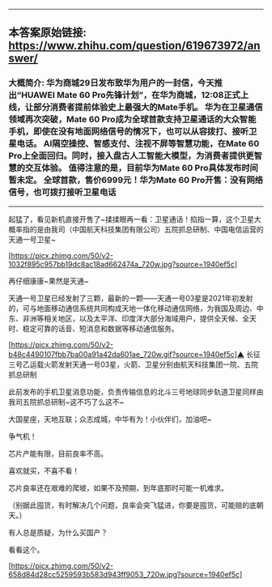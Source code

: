 ----------------------------------------
## 本答案原始链接: https://www.zhihu.com/question/619673972/answer/
### 大概简介: 华为商城29日发布致华为用户的一封信，今天推出“HUAWEI Mate 60 Pro先锋计划”，在华为商城，12:08正式上线，让部分消费者提前体验史上最强大的Mate手机。 华为在卫星通信领域再次突破，Mate 60 Pro成为全球首款支持卫星通话的大众智能手机，即使在没有地面网络信号的情况下，也可以从容拨打、接听卫星电话。 AI隔空操控、智感支付、注视不屏等智慧功能，在Mate 60 Pro上全面回归。同时，接入盘古人工智能大模型，为消费者提供更智慧的交互体验。 值得注意的是，目前华为Mate 60 Pro具体发布时间暂未定。 全球首款，售价6999元！华为Mate 60 Pro开售：没有网络信号，也可拨打接听卫星电话
----------------------------------------
起猛了，看见新机直接开售了~揉揉眼再一看：卫星通话！掐指一算，这个卫星大概率指的是由我司（中国航天科技集团有限公司）五院抓总研制、中国电信运营的天通一号卫星~

[https://picx.zhimg.com/50/v2-1032f895c957bb19dc8ac18ad662474a_720w.jpg?source=1940ef5c]

再仔细康康~果然是天通~

天通一号卫星已经发射了三颗，最新的一颗——天通一号03星是2021年初发射的，可与地面移动通信系统共同构成天地一体化移动通信网络，为我国及周边、中东、非洲等相关地区，以及太平洋、印度洋大部分海域用户，提供全天候、全天时、稳定可靠的话音、短消息和数据等移动通信服务。

[https://picx.zhimg.com/50/v2-b48c4490107fbb7ba00a91a42da601ae_720w.gif?source=1940ef5c]▲ 长征三号乙运载火箭发射天通一号03星，火箭、卫星分别由航天科技集团一院、五院抓总研制

此前发布的手机卫星消息功能，负责传输信息的北斗三号地球同步轨道卫星同样由我司五院抓总研制~这不巧了么这不~

大国星座，天地互联；众志成城，中华有为！小伙伴们，加油吧~

争气机！

芯片产能有限，目前良率不高。

喜欢就买，不喜不看！

芯片良率还在艰难的爬坡，如果不及预期，到年底那时可能一机难求。

（别据此囤货，有时解决几个问题，良率会突飞猛进，你要是囤货，可能赔的底朝天。）

有人总是质疑，为什么买国产？

看看这个。

[https://picx.zhimg.com/50/v2-658d84d28cc5259593b583d943ff9053_720w.jpg?source=1940ef5c]

